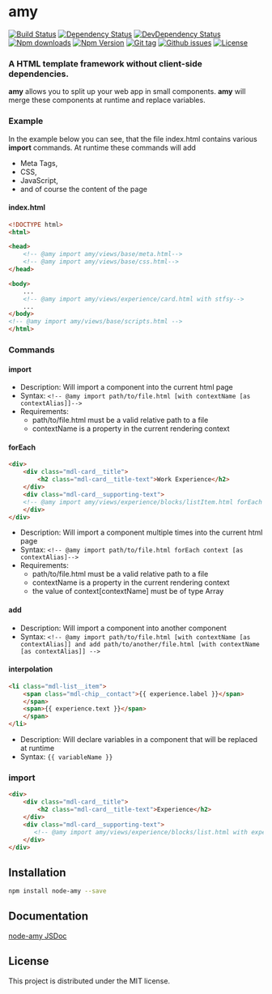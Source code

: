 # amy

[![Build Status](https://travis-ci.org/stfsy/node-amy.svg)](https://travis-ci.org/stfsy/node-amy)
[![Dependency Status](https://img.shields.io/david/stfsy/node-amy.svg)](https://github.com/stfsy/node-amy/blob/master/package.json)
[![DevDependency Status](https://img.shields.io/david/dev/stfsy/node-amy.svg)](https://github.com/stfsy/node-amy/blob/master/package.json)
[![Npm downloads](https://img.shields.io/npm/dm/node-amy.svg)](https://www.npmjs.com/package/node-amy)
[![Npm Version](https://img.shields.io/npm/v/node-amy.svg)](https://www.npmjs.com/package/node-amy)
[![Git tag](https://img.shields.io/github/tag/stfsy/node-amy.svg)](https://github.com/stfsy/node-amy/releases)
[![Github issues](https://img.shields.io/github/issues/stfsy/node-amy.svg)](https://github.com/stfsy/node-amy/issues)
[![License](https://img.shields.io/npm/l/node-amy.svg)](https://github.com/stfsy/node-amy/blob/master/LICENSE)

### A HTML template framework **without** client-side dependencies. 

**amy** allows you to split up your web app in small components. **amy** will merge these components at runtime and replace variables. 

### Example
In the example below you can see, that the file index.html contains various **import** commands. At runtime these commands will add
* Meta Tags,
* CSS,
* JavaScript,
* and of course the content of the page
#### index.html
```HTML
<!DOCTYPE html>
<html>

<head>
    <!-- @amy import amy/views/base/meta.html-->
    <!-- @amy import amy/views/base/css.html-->
</head>

<body>
    ...
    <!-- @amy import amy/views/experience/card.html with stfsy-->
    ...
</body>
<!-- @amy import amy/views/base/scripts.html -->
</html>
```

### Commands
#### import
- Description: Will import a component into the current html page
- Syntax: `<!-- @amy import path/to/file.html [with contextName [as contextAlias]]-->`
- Requirements: 
  - path/to/file.html must be a valid relative path to a file
  - contextName is a property in the current rendering context

#### forEach
```HTML
<div>
    <div class="mdl-card__title">
        <h2 class="mdl-card__title-text">Work Experience</h2>
    </div>
    <div class="mdl-card__supporting-text">
    <!-- @amy import amy/views/experience/blocks/listItem.html forEach experience as experience -->
    </div>
</div>
```
- Description: Will import a component multiple times into the current html page
- Syntax: `<!-- @amy import path/to/file.html forEach context [as contextAlias]-->`
- Requirements: 
  - path/to/file.html must be a valid relative path to a file
  - contextName is a property in the current rendering context
  - the value of context[contextName] must be of type Array

#### add
- Description: Will import a component into another component
- Syntax: `<!-- @amy import path/to/file.html [with contextName [as contextAlias]] and add path/to/another/file.html [with contextName [as contextAlias]] -->`

#### interpolation
``` HTML
<li class="mdl-list__item">
    <span class="mdl-chip__contact">{{ experience.label }}</span>
    </span>
    <span>{{ experience.text }}</span>
    </span>
</li>
```
- Description: Will declare variables in a component that will be replaced at runtime
- Syntax: `{{ variableName }}`

###  import
```HTML
<div>
    <div class="mdl-card__title">
        <h2 class="mdl-card__title-text">Experience</h2>
    </div>
    <div class="mdl-card__supporting-text">
       <!-- @amy import amy/views/experience/blocks/list.html with experience as experience-->
    </div>
</div>
```

## Installation

```bash
npm install node-amy --save
```

## Documentation

[node-amy JSDoc](https://stfsy.github.io/node-amy)

## License

This project is distributed under the MIT license.